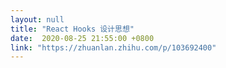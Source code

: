 ```yaml
---
layout: null
title: "React Hooks 设计思想"
date:  2020-08-25 21:55:00 +0800
link: "https://zhuanlan.zhihu.com/p/103692400"
---
```

